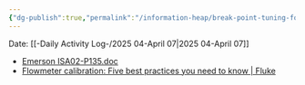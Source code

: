 ```yaml
---
{"dg-publish":true,"permalink":"/information-heap/break-point-tuning-for-flow-meter-tuning/","noteIcon":"","created":"2025-05-23T14:53:49.502-05:00"}
---
```


Date: [[-Daily Activity Log-/2025 04-April 07\|2025 04-April 07]]

- [Emerson ISA02-P135.doc](https://www.emerson.com/documents/automation/white-paper-reducing-process-variablity-by-using-faster-responding-flowmeters-in-flow-control-rosemount-en-77344.pdf)
- [Flowmeter calibration: Five best practices you need to know | Fluke](https://www.fluke.com/no-no/finn-ut-mer/blogg/trykkalibrering/flowmeter-calibration-five-best-practices-you-need-know)